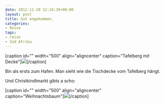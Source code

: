 ```yaml
---
date: 2012-11-28 12:24:39+00:00
layout: post
title: Gut angekommen.
categories:
- Reise
tags:
- reise
- Süd Afrika
---
```


[caption id="" width="500" align="aligncenter" caption="Tafelberg mit Decke"][![](http://clemi.ag3r.at/wp-content/uploads/2012/11/wpid-Photo-28.11.2012-14161.jpg)](http://clemi.ag3r.at/wp-content/uploads/2012/11/wpid-Photo-28.11.2012-14161.jpg)[/caption]



Bin als ersts zum Hafen. Man sieht wie die Tischdecke vom Tafelberg hängt.


<!-- more -->




Und Christkindlmarkt gibts a scho:



[caption id="" width="500" align="aligncenter" caption="Weihnachtsbaum"][![](http://clemi.ag3r.at/wp-content/uploads/2012/11/wpid-Photo-28.11.2012-14162.jpg)](http://clemi.ag3r.at/wp-content/uploads/2012/11/wpid-Photo-28.11.2012-14162.jpg)[/caption]
